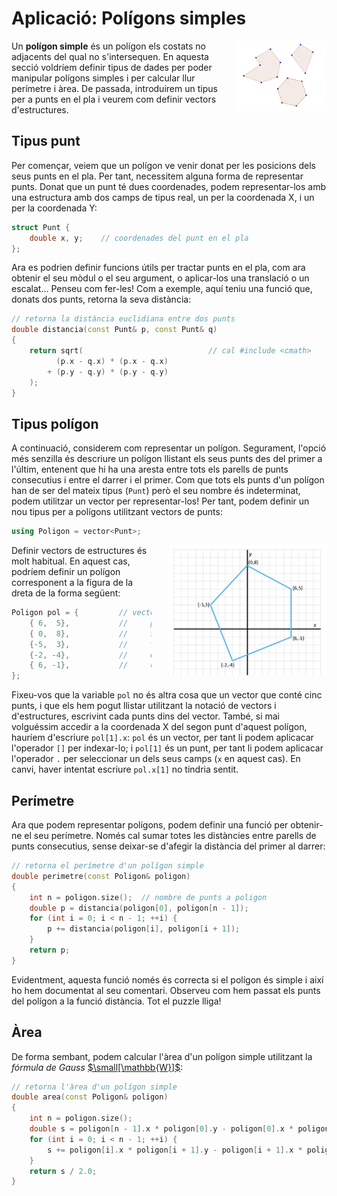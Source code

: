 # Aplicació: Polígons simples

<img src='./poligons.png' style='height: 8em; float: right; margin: 0 0 1em 2em;'/>

Un **polígon simple** és un polígon els costats no adjacents del qual no
s'intersequen. En aquesta secció voldríem definir tipus de dades per poder
manipular polígons simples i per calcular llur perímetre i àrea. De passada,
introduirem un tipus per a punts en el pla i veurem com definir
vectors d'estructures.

## Tipus punt

Per començar, veiem que un polígon ve venir donat per les posicions dels seus punts
en el pla. Per tant, necessitem alguna forma de representar punts. Donat que un punt
té dues coordenades, podem representar-los amb una estructura amb dos camps de tipus real,
un per la coordenada X, i un per la coordenada Y:

```c++
struct Punt {
    double x, y;    // coordenades del punt en el pla
};
```

Ara es podrien definir funcions útils per tractar punts en el pla, com ara obtenir
el seu mòdul o el seu argument, o aplicar-los una translació o un escalat...
Penseu com fer-les! Com a exemple, aquí teniu una funció que, donats dos punts,
retorna la seva distància:

```c++
// retorna la distància euclidiana entre dos punts
double distancia(const Punt& p, const Punt& q)
{
    return sqrt(                            // cal #include <cmath>
          (p.x - q.x) * (p.x - q.x)
        + (p.y - q.y) * (p.y - q.y)
    );
}
```

## Tipus polígon

A continuació, considerem com representar un polígon. Segurament, l'opció més senzilla
és descriure un polígon llistant els seus punts des del primer a l'últim, entenent que
hi ha una aresta entre tots els parells de punts consecutius i entre el darrer i el primer.
Com que tots els punts d'un polígon han de ser del mateix tipus (`Punt`) però el seu
nombre és indeterminat, podem utilitzar un vector per representar-los! Per tant,
podem definir un nou tipus per a polígons utilitzant vectors de punts:

```c++
using Poligon = vector<Punt>;
```

<img src='./poligon-amb-coords.png' style='width: 18em; float: right; margin: 0 0 1em 2em;'/>

Definir vectors de estructures és molt habitual.
En aquest cas, podríem definir un polígon corresponent a la figura de la dreta
de la forma següent:

```c++
Poligon pol = {         // vector
    { 6,  5},           //     primer punt
    { 0,  8},           //     segon  punt
    {-5,  3},           //     tercer punt
    {-2, -4},           //     quart  punt
    { 6, -1},           //     cinquè punt
};
```

Fixeu-vos que la variable `pol` no és altra cosa que un vector que
conté cinc punts, i que els hem pogut llistar utilitzant la notació de vectors
i d'estructures, escrivint cada punts dins del vector. També, si mai volguéssim
accedir a la coordenada X del segon punt d'aquest polígon, hauríem d'escriure
`pol[1].x`: `pol` és un vector, per tant li podem
aplicacar l'operador `[]` per indexar-lo; i `pol[1]` és un punt,
per tant li podem aplicacar l'operador `.` per seleccionar un dels seus camps
(`x` en aquest cas). En canvi, haver intentat escriure `pol.x[1]` no
tindria sentit.

## Perímetre

Ara que podem representar polígons, podem definir una funció per obtenir-ne
el seu perímetre. Només cal sumar totes les distàncies entre parells de punts
consecutius, sense deixar-se d'afegir la distància del primer al darrer:

```c++
// retorna el perímetre d'un polígon simple
double perimetre(const Poligon& poligon)
{
    int n = poligon.size();  // nombre de punts a poligon
    double p = distancia(poligon[0], poligon[n - 1]);
    for (int i = 0; i < n - 1; ++i) {
        p += distancia(poligon[i], poligon[i + 1]);
    }
    return p;
}
```

Evidentment, aquesta funció només és correcta si el polígon és simple
i així ho hem documentat al seu comentari. Observeu com hem passat els punts
del polígon a la funció distància. Tot el puzzle lliga!

## Àrea

De forma sembant, podem calcular l'àrea d'un polígon simple utilitzant la
_fórmula de Gauss_
[$\small[\mathbb{W}]$](https://es.wikipedia.org/wiki/F%C3%B3rmula_del_%C3%A1rea_de_Gauss):

```c++
// retorna l'àrea d'un polígon simple
double area(const Poligon& poligon)
{
    int n = poligon.size();
    double s = poligon[n - 1].x * poligon[0].y - poligon[0].x * poligon[n - 1].y;
    for (int i = 0; i < n - 1; ++i) {
        s += poligon[i].x * poligon[i + 1].y - poligon[i + 1].x * poligon[i].y;
    }
    return s / 2.0;
}
```

<Autors autors="jpetit"/>

